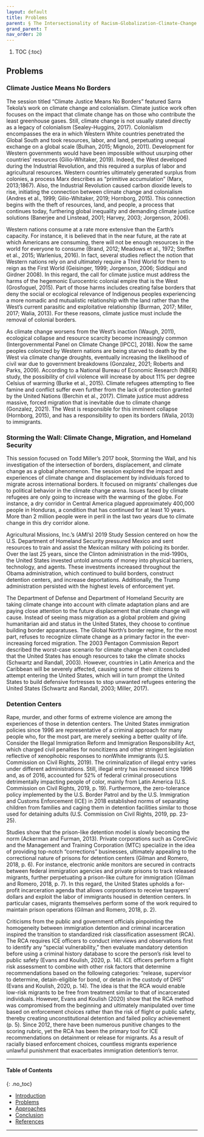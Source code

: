 ```yaml
---
layout: default
title: Problems
parent: § The Intersectionality of Racism-Globalization-Climate-Change and Forced Migration 
grand_parent: T
nav_order: 20 
---
```

<style>
.dont-break-out {
  /* These are technically the same, but use both */
  overflow-wrap: break-word;
  word-wrap: break-word;

     -ms-word-break: break-all;
  /* This is the dangerous one in WebKit, as it breaks things wherever */
  word-break: break-all;
  /* Instead use this non-standard one: */
  word-break: break-word;
}

.youtube-container {
    position: relative;
    width: 100%;
    height: 0;
    padding-bottom: 56.25%;
}
.youtube-video {
    position: absolute;
    top: 0;
    left: 0;
    width: 100%;
    height: 100%;
}

</style>

<div class="dont-break-out" markdown="1">

1. TOC
{:toc}

## Problems
### Climate Justice Means No Borders
The session titled “Climate Justice Means No Borders” featured Sarra Tekola’s work on climate change and colonialism. Climate justice work often focuses on the impact that climate change has on those who contribute the least greenhouse gases. Still, climate change is not usually stated directly as a legacy of colonialism (Sealey-Huggins, 2017). Colonialism encompasses the era in which Western White countries penetrated the Global South and took resources, labor, and land, perpetuating unequal exchange on a global scale (Bulhan, 2015; Mignolo, 2011). Development for Western governments would have been impossible without usurping other countries’ resources (Gilio-Whitaker, 2019). Indeed, the West developed during the Industrial Revolution, and this required a surplus of labor and agricultural resources. Western countries ultimately generated surplus from colonies, a process Marx describes as “primitive accumulation” (Marx, 2013;1867). Also, the Industrial Revolution caused carbon dioxide levels to rise, initiating the connection between climate change and colonialism (Andres et al., 1999; Gilio-Whitaker, 2019; Hornborg, 2015). This connection begins with the theft of resources, land, and people, a process that continues today, furthering global inequality and demanding climate justice solutions (Banerjee and Linstead, 2001; Harvey, 2003; Jorgenson, 2006).

Western nations consume at a rate more extensive than the Earth’s capacity. For instance, it is believed that in the near future, at the rate at which Americans are consuming, there will not be enough resources in the world for everyone to consume (Brand, 2012; Meadows et al., 1972; Steffen et al., 2015; Warlenius, 2016). In fact, several studies reflect the notion that Western nations rely on and ultimately require a Third World for them to reign as the First World (Geisinger, 1999; Jorgenson, 2006; Siddiqui and Girdner 2008). In this regard, the call for climate justice must address the harms of the hegemonic Eurocentric colonial empire that is the West (Grosfoguel, 2015). Part of those harms includes creating false borders that deny the social or ecological relevance of Indigenous peoples experiencing a more nomadic and mutualistic relationship with the land rather than the West’s current parasitic and exploitative relationship (Burman, 2017; Miller, 2017; Walia, 2013). For these reasons, climate justice must include the removal of colonial borders.

As climate change worsens from the West’s inaction (Waugh, 2011), ecological collapse and resource scarcity become increasingly common (Intergovernmental Panel on Climate Change [IPCC], 2018). Now the same peoples colonized by Western nations are being starved to death by the West via climate change droughts, eventually increasing the likelihood of civil war due to government breakdowns (Gonzalez, 2021; Roberts and Parks, 2009). According to a National Bureau of Economic Research (NBER) study, the possibility of civil violence will increase by about 11% per degree Celsius of warming (Burke et al., 2015). Climate refugees attempting to flee famine and conflict suffer even further from the lack of protection granted by the United Nations (Berchin et al., 2017). Climate justice must address massive, forced migration that is inevitable due to climate change (Gonzalez, 2021). The West is responsible for this imminent collapse (Hornborg, 2015), and has a responsibility to open its borders (Walia, 2013) to immigrants.

### Storming the Wall: Climate Change, Migration, and Homeland Security
This session focused on Todd Miller’s 2017 book, Storming the Wall, and his investigation of the intersection of borders, displacement, and climate change as a global phenomenon. The session explored the impact and experiences of climate change and displacement by individuals forced to migrate across international borders. It focused on migrants’ challenges due to political behavior in the climate change arena. Issues faced by climate refugees are only going to increase with the warming of the globe. For instance, a dry corridor in Central America plagued approximately 400,000 people in Honduras, a condition that has continued for at least 10 years. More than 2 million people were in peril in the last two years due to climate change in this dry corridor alone.

Agricultural Missions, Inc.’s (AMI’s) 2019 Study Session centered on how the U.S. Department of Homeland Security pressured Mexico and sent resources to train and assist the Mexican military with policing its border. Over the last 25 years, since the Clinton administration in the mid-1990s, the United States invested untold amounts of money into physical barriers, technology, and agents. These investments increased throughout the Obama administration, which continued to build borders, construct detention centers, and increase deportations. Additionally, the Trump administration persisted with the highest levels of enforcement yet.

The Department of Defense and Department of Homeland Security are taking climate change into account with climate adaptation plans and are paying close attention to the future displacement that climate change will cause. Instead of seeing mass migration as a global problem and giving humanitarian aid and status in the United States, they choose to continue building border apparatuses. The Global North’s border regime, for the most part, refuses to recognize climate change as a primary factor in the ever-increasing forced migration. The 2003 Pentagon Commission Report described the worst-case scenario for climate change when it concluded that the United States has enough resources to take the climate shocks (Schwartz and Randall, 2003). However, countries in Latin America and the Caribbean will be severely affected, causing some of their citizens to attempt entering the United States, which will in turn prompt the United States to build defensive fortresses to stop unwanted refugees entering the United States (Schwartz and Randall, 2003; Miller, 2017).

### Detention Centers
Rape, murder, and other forms of extreme violence are among the experiences of those in detention centers. The United States immigration policies since 1996 are representative of a criminal approach for many people who, for the most part, are merely seeking a better quality of life. Consider the Illegal Immigration Reform and Immigration Responsibility Act, which charged civil penalties for noncitizens and other stringent legislation reflective of xenophobic responses to nonWhite immigrants (U.S. Commission on Civil Rights, 2019). The criminalization of illegal entry varies under different administrations. Still, illegal entry has increased since 1996 and, as of 2016, accounted for 52% of federal criminal prosecutions detrimentally impacting people of color, mainly from Latin America (U.S. Commission on Civil Rights, 2019, p. 19). Furthermore, the zero-tolerance policy implemented by the U.S. Border Patrol and by the U.S. Immigration and Customs Enforcement (ICE) in 2018 established norms of separating children from families and caging them in detention facilities similar to those used for detaining adults (U.S. Commission on Civil Rights, 2019, pp. 23-25).

Studies show that the prison-like detention model is slowly becoming the norm (Ackerman and Furman, 2013). Private corporations such as CoreCivic and the Management and Training Corporation (MTC) specialize in the idea of providing top-notch “corrections” businesses, ultimately appealing to the correctional nature of prisons for detention centers (Gilman and Romero, 2018, p. 6). For instance, electronic ankle monitors are secured in contracts between federal immigration agencies and private prisons to track released migrants, further perpetuating a prison-like culture for immigration (Gilman and Romero, 2018, p. 7). In this regard, the United States upholds a for-profit incarceration agenda that allows corporations to receive taxpayers’ dollars and exploit the labor of immigrants housed in detention centers. In particular cases, migrants themselves perform some of the work required to maintain prison operations (Gilman and Romero, 2018, p. 2).

Criticisms from the public and government officials pinpointing the homogeneity between immigration detention and criminal incarceration inspired the transition to standardized risk classification assessment (RCA). The RCA requires ICE officers to conduct interviews and observations first to identify any “special vulnerability,” then evaluate mandatory detention before using a criminal history database to score the person’s risk level to public safety (Evans and Koulish, 2020, p. 14). ICE officers perform a flight risk assessment to combine with other risk factors that determine recommendations based on the following categories: “release, supervisor to determine, detain-eligible for bond, or detain in the custody of DHS” (Evans and Koulish, 2020, p. 14). The idea is that the RCA would enable low-risk migrants to be free from treatment similar to that of incarcerated individuals. However, Evans and Koulish (2020) show that the RCA method was compromised from the beginning and ultimately manipulated over time based on enforcement choices rather than the risk of flight or public safety, thereby creating unconstitutional detention and failed policy achievement (p. 5). Since 2012, there have been numerous punitive changes to the scoring rubric, yet the RCA has been the primary tool for ICE recommendations on detainment or release for migrants. As a result of racially biased enforcement choices, countless migrants experience unlawful punishment that exacerbates immigration detention’s terror.

***

#### Table of Contents
{: .no_toc}

<ul><li> <a href="/docs/T/The-Intersectionality-of-Racism-Globalization-Climate-Change-and-Forced-Migration-1/">
Introduction</a></li><li> <a href="/docs/T/The-Intersectionality-of-Racism-Globalization-Climate-Change-and-Forced-Migration-2/">
Problems</a></li><li> <a href="/docs/T/The-Intersectionality-of-Racism-Globalization-Climate-Change-and-Forced-Migration-3/">
Approaches</a></li><li> <a href="/docs/T/The-Intersectionality-of-Racism-Globalization-Climate-Change-and-Forced-Migration-4/">
Conclusion</a></li><li> <a href="/docs/T/The-Intersectionality-of-Racism-Globalization-Climate-Change-and-Forced-Migration-5/">
References</a></li></ul>

***

</div>
